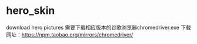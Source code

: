 # hero_skin
download hero pictures
需要下载相应版本的谷歌浏览器chromedriver.exe
下载网址：https://npm.taobao.org/mirrors/chromedriver/
